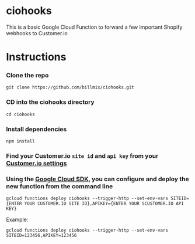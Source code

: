 # ciohooks
This is a basic Google Cloud Function to forward a few important Shopify webhooks to Customer.io

# Instructions
### Clone the repo
```
git clone https://github.com/billmix/ciohooks.git
```

### CD into the ciohooks directory
```
cd ciohooks
```

### Install dependencies
```
npm install
```

### Find your Customer.io `site id` and `api key` from your [Customer.io settings](https://fly.customer.io/settings/api_credentials)

### Using the [Google Cloud SDK](https://cloud.google.com/sdk/docs/how-to), you can configure and deploy the new function from the command line

```
gcloud functions deploy ciohooks --trigger-http --set-env-vars SITEID={ENTER YOUR CUSTOMER.IO SITE ID},APIKEY={ENTER YOUR SCUSTOMER.IO API KEY}
```

Example:
```
gcloud functions deploy ciohooks --trigger-http --set-env-vars SITEID=123456,APIKEY=123456
```




